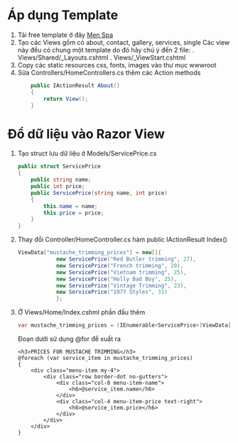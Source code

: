 ﻿# Áp dụng Template
1. Tải free template ở đây [Men Spa](https://demo.w3layouts.com/demos_new/template_demo/10-08-2019/men_spa-demo_Free/1574744496/web/index.html)
2. Tạo các Views gồm có about, contact, gallery, services, single
    Các view này đều có chung một template do đó hãy chú ý đến 2 file:
        . Views/Shared/_Layouts.cshtml
        . Views/_ViewStart.cshtml
3. Copy các static resources css, fonts, images vào thư mục wwwroot
4. Sửa Controllers/HomeControllers.cs thêm các Action methods
    ```csharp
        public IActionResult About()
        {
            return View();
        }
    ```
# Đổ dữ liệu vào Razor View
1. Tạo struct lưu dữ liệu ở Models/ServicePrice.cs
    ```csharp
    public struct ServicePrice
    {        
        public string name;
        public int price;
        public ServicePrice(string name, int price)
        {
            this.name = name;
            this.price = price;
        }
    }
    ```
2. Thay đổi Controller/HomeController.cs hàm public IActionResult Index()
    ```csharp
    ViewData["mustache_trimming_prices"] = new[]{
                new ServicePrice("Red Butler trimming", 27),
                new ServicePrice("French trimming", 20),
                new ServicePrice("Vietnam trimming", 25),
                new ServicePrice("Holly Bad Boy", 25),
                new ServicePrice("Vintage Trimming", 23),
                new ServicePrice("1977 Styles", 33)
                };
    ```
3. Ở Views/Home/Index.cshml phần đầu thêm
    ```csharp
    var mustache_trimming_prices = (IEnumerable<ServicePrice>)ViewData["mustache_trimming_prices"];
    ```

    Đoạn dưới sử dụng @for để xuất ra
    ```
    <h3>PRICES FOR MUSTACHE TRIMMING</h3>
    @foreach (var service_item in mustache_trimming_prices)
    {
        <div class="menu-item my-4">
			<div class="row border-dot no-gutters">
				<div class="col-8 menu-item-name">
					<h6>@service_item.name</h6>
				</div>
				<div class="col-4 menu-item-price text-right">
					<h6>@service_item.price</h6>
				</div>
			</div>						
		</div>
    }
    ```

